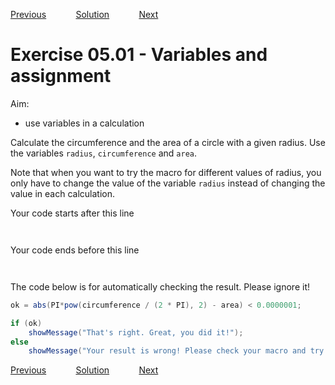 [Previous](./ex04-02.md) &nbsp;&nbsp;&nbsp;&nbsp;&nbsp;&nbsp;&nbsp;&nbsp;&nbsp;&nbsp;     [Solution](../ans/ans05-01.md) &nbsp;&nbsp;&nbsp;&nbsp;&nbsp;&nbsp;&nbsp;&nbsp;&nbsp;&nbsp; [Next](./ex05-02.md)

# Exercise 05.01 - Variables and assignment

Aim: 
- use variables in a calculation

Calculate the circumference and the area of a circle with a given radius. 
Use the variables ``radius``, ``circumference`` and ``area``. 

Note that when you want to try the macro for different
values of radius, you only have to change the value of the variable
``radius`` instead of changing the value in each calculation.

Your code starts after this line 
```java



```
Your code ends before this line 
```java



```
The code below is for automatically checking the result. Please ignore it! 
```java
ok = abs(PI*pow(circumference / (2 * PI), 2) - area) < 0.0000001;

if (ok) 
	showMessage("That's right. Great, you did it!");
else 
	showMessage("Your result is wrong! Please check your macro and try again!");
```

[Previous](./ex04-02.md) &nbsp;&nbsp;&nbsp;&nbsp;&nbsp;&nbsp;&nbsp;&nbsp;&nbsp;&nbsp;     [Solution](../ans/ans05-01.md) &nbsp;&nbsp;&nbsp;&nbsp;&nbsp;&nbsp;&nbsp;&nbsp;&nbsp;&nbsp; [Next](./ex05-02.md)
